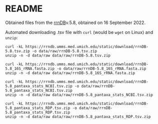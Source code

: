 # README

Obtained files from the [rrnDB](https://rrndb.umms.med.umich.edu/static/download)v.5.8, obtained on 16 September 2022.

Automated downloading .tsv file with `curl` (would be `wget` on Linux) and `unzip`:
```
curl -kL https://rrndb.umms.med.umich.edu/static/download/rrnDB-5.8.tsv.zip -o data/raw/rrnDB-5.8.tsv.zip
unzip -n -d data/raw data/raw/rrnDB-5.8.tsv.zip

curl -kL https://rrndb.umms.med.umich.edu/static/download/rrnDB-5.8_16S_rRNA.fasta.zip -o data/raw/rrnDB-5.8_16S_rRNA.fasta.zip
unzip -n -d data/raw data/raw/rrnDB-5.8_16S_rRNA.fasta.zip

curl -kL https://rrndb.umms.med.umich.edu/static/download/rrnDB-5.8_pantaxa_stats_NCBI.tsv.zip -o data/raw/rrnDB-5.8_pantaxa_stats_NCBI.tsv.zip
unzip -n -d data/raw data/raw/rrnDB-5.8_pantaxa_stats_NCBI.tsv.zip

curl -kL https://rrndb.umms.med.umich.edu/static/download/rrnDB-5.8_pantaxa_stats_RDP.tsv.zip -o data/raw/rrnDB-5.8_pantaxa_stats_RDP.tsv.zip
unzip -n -d data/raw data/raw/rrnDB-5.8_pantaxa_stats_RDP.tsv.zip
```
